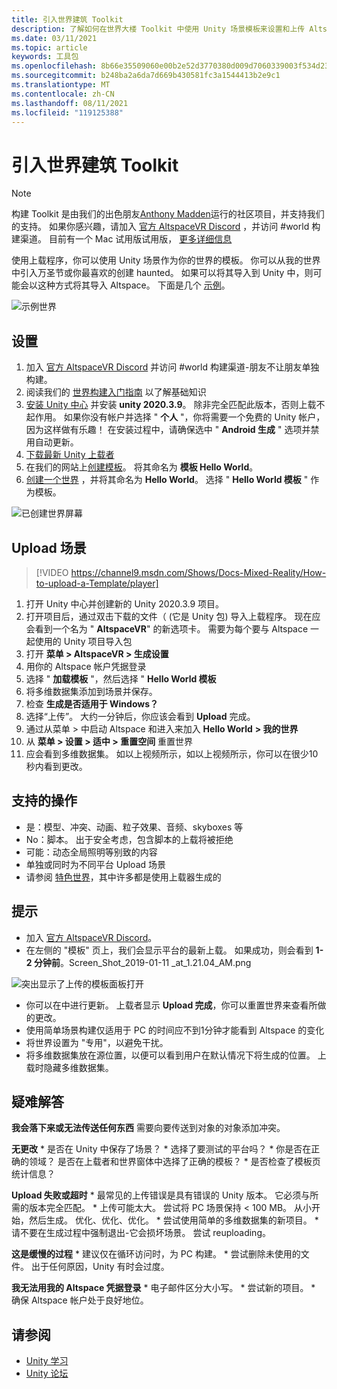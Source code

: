 ```yaml
---
title: 引入世界建筑 Toolkit
description: 了解如何在世界大楼 Toolkit 中使用 Unity 场景模板来设置和上传 AltspaceVR。
ms.date: 03/11/2021
ms.topic: article
keywords: 工具包
ms.openlocfilehash: 8b66e35509060e00b2e52d3770380d009d7060339003f534d23fdd47372a57f0
ms.sourcegitcommit: b248ba2a6da7d669b430581fc3a1544413b2e9c1
ms.translationtype: MT
ms.contentlocale: zh-CN
ms.lasthandoff: 08/11/2021
ms.locfileid: "119125388"
---
```

# <a name="introducing-the-world-building-toolkit"></a>引入世界建筑 Toolkit

> [!NOTE]
> 构建 Toolkit 是由我们的出色朋友[Anthony Madden](https://twitter.com/chigamesstudio)运行的社区项目，并支持我们的支持。 如果你感兴趣，请加入 [官方 AltspaceVR Discord](https://discordapp.com/invite/altspacevr) ，并访问 #world 构建渠道。 目前有一个 Mac 试用版试用版， [更多详细信息](https://altvr.com/altspacevr-mac)

使用上载程序，你可以使用 Unity 场景作为你的世界的模板。 你可以从我的世界中引入万圣节或你最喜欢的创建 haunted。 如果可以将其导入到 Unity 中，则可能会以这种方式将其导入 Altspace。 下面是几个 [示例](https://account.altvr.com/worlds/1046572460192825569)。

![示例世界](images/unity-uploader-img-01.png)

## <a name="setup"></a>设置

1. 加入 [官方 AltspaceVR Discord](https://discordapp.com/invite/altspacevr) 并访问 #world 构建渠道-朋友不让朋友单独构建。
2. 阅读我们的 [世界构建入门指南](world-building-getting-started.md) 以了解基础知识
3. [安装 Unity 中心](https://blogs.unity3d.com/2018/01/24/streamline-your-workflow-introducing-unity-hub-beta) 并安装 **unity 2020.3.9**。 除非完全匹配此版本，否则上载不起作用。 如果你没有帐户并选择 " **个人** "，你将需要一个免费的 Unity 帐户，因为这样做有乐趣！ 在安装过程中，请确保选中 " **Android 生成** " 选项并禁用自动更新。
4. [下载最新 Unity 上载者](upgrading-content-to-the-latest-unity.md#altspacevr-uploader-v090-upgrade-guide)
5. 在我们的网站上[创建模板](https://account.altvr.com/space_templates/new)。 将其命名为 **模板 Hello World**。
6. [创建一个世界](https://account.altvr.com/worlds/my) ，并将其命名为 **Hello World**。 选择 " **Hello World 模板** " 作为模板。

![已创建世界屏幕](images/unity-uploader-img-02.png)

## <a name="upload-your-scene"></a>Upload 场景

> [!VIDEO https://channel9.msdn.com/Shows/Docs-Mixed-Reality/How-to-upload-a-Template/player]

1. 打开 Unity 中心并创建新的 Unity 2020.3.9 项目。
2. 打开项目后，通过双击下载的文件（ (它是 Unity 包) 导入上载程序。 现在应会看到一个名为 " **AltspaceVR**" 的新选项卡。 需要为每个要与 Altspace 一起使用的 Unity 项目导入包
3. 打开 **菜单 > AltspaceVR > 生成设置**
4. 用你的 Altspace 帐户凭据登录
5. 选择 " **加载模板** "，然后选择 " **Hello World 模板**
6. 将多维数据集添加到场景并保存。
7. 检查 **生成是否适用于 Windows？** 
8. 选择“上传”。 大约一分钟后，你应该会看到 **Upload** 完成。
9. 通过从菜单 > 中启动 Altspace 和进入来加入 **Hello World** **> 我的世界**
10. 从 **菜单 > 设置 > 适中 > 重置空间** 重置世界
11. 应会看到多维数据集。 如以上视频所示，如以上视频所示，你可以在很少10秒内看到更改。

## <a name="whats-supported"></a>支持的操作

* 是：模型、冲突、动画、粒子效果、音频、skyboxes 等
* No：脚本。 出于安全考虑，包含脚本的上载将被拒绝
* 可能：动态全局照明等别致的内容
* 单独或同时为不同平台 Upload 场景
* 请参阅 [特色世界](https://account.altvr.com/worlds/featured)，其中许多都是使用上载器生成的

## <a name="tips"></a>提示

* 加入 [官方 AltspaceVR Discord](https://discordapp.com/invite/altspacevr)。
* 在左侧的 "模板" 页上，我们会显示平台的最新上载。 如果成功，则会看到 **1-2 分钟前**。Screen_Shot_2019-01-11 _at_1.21.04_AM.png

![突出显示了上传的模板面板打开](images/unity-uploader-img-03.png)

* 你可以在中进行更新。 上载者显示 **Upload 完成**，你可以重置世界来查看所做的更改。
* 使用简单场景构建仅适用于 PC 的时间应不到1分钟才能看到 Altspace 的变化
* 将世界设置为 "专用"，以避免干扰。
* 将多维数据集放在源位置，以便可以看到用户在默认情况下将生成的位置。 上载时隐藏多维数据集。

## <a name="troubleshooting"></a>疑难解答

**我会落下来或无法传送任何东西** 需要向要传送到对象的对象添加冲突。

**无更改**
    * 是否在 Unity 中保存了场景？
    * 选择了要测试的平台吗？
    * 你是否在正确的领域？ 是否在上载者和世界窗体中选择了正确的模板？
    * 是否检查了模板页统计信息？

**Upload 失败或超时**
    * 最常见的上传错误是具有错误的 Unity 版本。 它必须与所需的版本完全匹配。
    * 上传可能太大。 尝试将 PC 场景保持 < 100 MB。 从小开始，然后生成。 优化、优化、优化。
    * 尝试使用简单的多维数据集的新项目。
    * 请不要在生成过程中强制退出-它会损坏场景。 尝试 reuploading。

**这是缓慢的过程**
    * 建议仅在循环访问时，为 PC 构建。
    * 尝试删除未使用的文件。 出于任何原因，Unity 有时会过度。

**我无法用我的 Altspace 凭据登录**
    * 电子邮件区分大小写。
    * 尝试新的项目。
    * 确保 Altspace 帐户处于良好地位。

## <a name="see-also"></a>请参阅

* [Unity 学习](https://unity3d.com/learn)
* [Unity 论坛](https://forum.unity.com)
